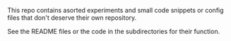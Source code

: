 
This repo contains asorted experiments and small code snippets or config files that don't deserve their own repository.

See the README files or the code in the subdirectories for their function.
